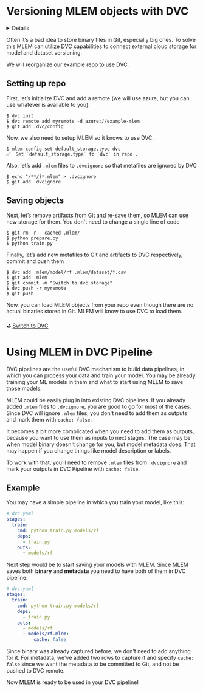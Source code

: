 # Versioning MLEM objects with DVC

<details>

### 🧳 Requirements

```cli
$ pip install mlem dvc[azure]
```

</details>

Often it’s a bad idea to store binary files in Git, especially big ones. To
solve this MLEM can utilize [DVC](https://dvc.org/doc) capabilities to connect
external cloud storage for model and dataset versioning.

We will reorganize our example repo to use DVC.

## Setting up repo

First, let’s initialize DVC and add a remote (we will use azure, but you can use
whatever is available to you):

```cli
$ dvc init
$ dvc remote add myremote -d azure://example-mlem
$ git add .dvc/config
```

Now, we also need to setup MLEM so it knows to use DVC.

```cli
$ mlem config set default_storage.type dvc
✅  Set `default_storage.type` to `dvc` in repo .
```

Also, let’s add `.mlem` files to `.dvcignore` so that metafiles are ignored by
DVC

```cli
$ echo "/**/?*.mlem" > .dvcignore
$ git add .dvcignore
```

## Saving objects

Next, let’s remove artifacts from Git and re-save them, so MLEM can use new
storage for them. You don't need to change a single line of code

```cli
$ git rm -r --cached .mlem/
$ python prepare.py
$ python train.py
```

Finally, let’s add new metafiles to Git and artifacts to DVC respectively,
commit and push them

```cli
$ dvc add .mlem/model/rf .mlem/dataset/*.csv
$ git add .mlem
$ git commit -m "Switch to dvc storage"
$ dvc push -r myremote
$ git push
```

Now, you can load MLEM objects from your repo even though there are no actual
binaries stored in Git. MLEM will know to use DVC to load them.

⛳
[Switch to DVC](https://github.com/iterative/example-mlem-get-started/tree/5-switch-to-dvc)

# Using MLEM in DVC Pipeline

DVC pipelines are the useful DVC mechanism to build data pipelines, in which you
can process your data and train your model. You may be already training your ML
models in them and what to start using MLEM to save those models.

MLEM could be easily plug in into existing DVC pipelines. If you already added
`.mlem` files to `.dvcignore`, you are good to go for most of the cases. Since
DVC will ignore `.mlem` files, you don't need to add them as outputs and mark
them with `cache: false`.

It becomes a bit more complicated when you need to add them as outputs, because
you want to use them as inputs to next stages. The case may be when model binary
doesn't change for you, but model metadata does. That may happen if you change
things like model description or labels.

To work with that, you'll need to remove `.mlem` files from `.dvcignore` and
mark your outputs in DVC Pipeline with `cache: false`.

## Example

You may have a simple pipeline in which you train your model, like this:

```yaml
# dvc.yaml
stages:
  train:
    cmd: python train.py models/rf
    deps:
      - train.py
    outs:
      - models/rf
```

Next step would be to start saving your models with MLEM. Since MLEM saves both
**binary** and **metadata** you need to have both of them in DVC pipeline:

```yaml
# dvc.yaml
stages:
  train:
    cmd: python train.py models/rf
    deps:
      - train.py
    outs:
      - models/rf
      - models/rf.mlem:
          cache: false
```

Since binary was already captured before, we don't need to add anything for it.
For metadata, we've added two rows to capture it and specify `cache: false`
since we want the metadata to be committed to Git, and not be pushed to DVC
remote.

Now MLEM is ready to be used in your DVC pipeline!

